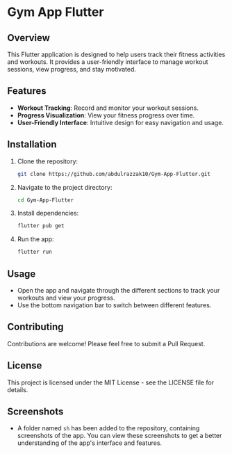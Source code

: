 # Gym App Flutter

## Overview
This Flutter application is designed to help users track their fitness activities and workouts. It provides a user-friendly interface to manage workout sessions, view progress, and stay motivated.

## Features
- **Workout Tracking**: Record and monitor your workout sessions.
- **Progress Visualization**: View your fitness progress over time.
- **User-Friendly Interface**: Intuitive design for easy navigation and usage.

## Installation
1. Clone the repository:
   ```bash
   git clone https://github.com/abdulrazzak10/Gym-App-Flutter.git
   ```
2. Navigate to the project directory:
   ```bash
   cd Gym-App-Flutter
   ```
3. Install dependencies:
   ```bash
   flutter pub get
   ```
4. Run the app:
   ```bash
   flutter run
   ```

## Usage
- Open the app and navigate through the different sections to track your workouts and view your progress.
- Use the bottom navigation bar to switch between different features.

## Contributing
Contributions are welcome! Please feel free to submit a Pull Request.

## License
This project is licensed under the MIT License - see the LICENSE file for details.

## Screenshots
- A folder named `sh` has been added to the repository, containing screenshots of the app. You can view these screenshots to get a better understanding of the app's interface and features.
